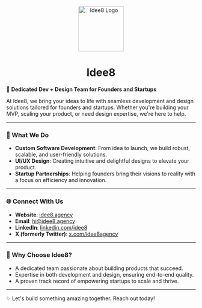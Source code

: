 <div align="center">
  <img src="https://avatars.githubusercontent.com/u/196439373?s=200&v=4" alt="Idee8 Logo" width="120" height="120" />
</div>

<div align="center">
  <h1>Idee8</h1>
</div>

🚀 **Dedicated Dev + Design Team for Founders and Startups**

At Idee8, we bring your ideas to life with seamless development and design solutions tailored for founders and startups. Whether you're building your MVP, scaling your product, or need design expertise, we're here to help.

---

### 🌟 What We Do
- **Custom Software Development**: From idea to launch, we build robust, scalable, and user-friendly solutions.
- **UI/UX Design**: Creating intuitive and delightful designs to elevate your product.
- **Startup Partnerships**: Helping founders bring their visions to reality with a focus on efficiency and innovation.

---

### 🌐 Connect With Us
- **Website**: [idee8.agency](https://idee8.agency)
- **Email**: [hi@idee8.agency](mailto:hi@idee8.agency)
- **LinkedIn**: [linkedin.com/idee8](https://linkedin.com/idee8)
- **X (formerly Twitter)**: [x.com/idee8agency](https://x.com/idee8agency)

---

### 🌟 Why Choose Idee8?
- A dedicated team passionate about building products that succeed.
- Expertise in both development and design, ensuring end-to-end quality.
- A proven track record of empowering startups to scale and thrive.

---

✨ Let's build something amazing together. Reach out today!
